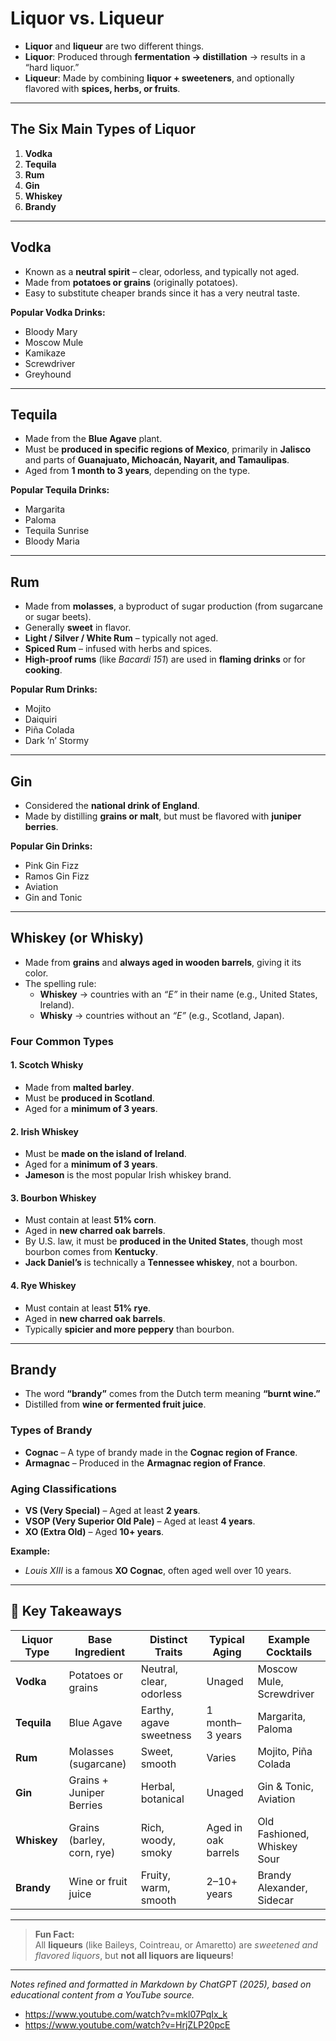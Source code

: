 # Liquor vs. Liqueur

- **Liquor** and **liqueur** are two different things.  
- **Liquor**: Produced through **fermentation → distillation** → results in a “hard liquor.”  
- **Liqueur**: Made by combining **liquor + sweeteners**, and optionally flavored with **spices, herbs, or fruits**.  

---

## The Six Main Types of Liquor

1. **Vodka**  
2. **Tequila**  
3. **Rum**  
4. **Gin**  
5. **Whiskey**  
6. **Brandy**

---

## Vodka

- Known as a **neutral spirit** – clear, odorless, and typically not aged.  
- Made from **potatoes or grains** (originally potatoes).  
- Easy to substitute cheaper brands since it has a very neutral taste.  

**Popular Vodka Drinks:**
- Bloody Mary  
- Moscow Mule  
- Kamikaze  
- Screwdriver  
- Greyhound  

---

## Tequila

- Made from the **Blue Agave** plant.  
- Must be **produced in specific regions of Mexico**, primarily in **Jalisco** and parts of **Guanajuato, Michoacán, Nayarit, and Tamaulipas**.  
- Aged from **1 month to 3 years**, depending on the type.  

**Popular Tequila Drinks:**
- Margarita  
- Paloma  
- Tequila Sunrise  
- Bloody Maria  

---

## Rum

- Made from **molasses**, a byproduct of sugar production (from sugarcane or sugar beets).  
- Generally **sweet** in flavor.  
- **Light / Silver / White Rum** – typically not aged.  
- **Spiced Rum** – infused with herbs and spices.  
- **High-proof rums** (like *Bacardi 151*) are used in **flaming drinks** or for **cooking**.  

**Popular Rum Drinks:**
- Mojito  
- Daiquiri  
- Piña Colada  
- Dark ’n’ Stormy  

---

## Gin

- Considered the **national drink of England**.  
- Made by distilling **grains or malt**, but must be flavored with **juniper berries**.  

**Popular Gin Drinks:**
- Pink Gin Fizz  
- Ramos Gin Fizz  
- Aviation  
- Gin and Tonic  

---

## Whiskey (or Whisky)

- Made from **grains** and **always aged in wooden barrels**, giving it its color.  
- The spelling rule:  
  - **Whiskey** → countries with an *“E”* in their name (e.g., United States, Ireland).  
  - **Whisky** → countries without an *“E”* (e.g., Scotland, Japan).  

### Four Common Types

#### 1. Scotch Whisky
- Made from **malted barley**.  
- Must be **produced in Scotland**.  
- Aged for a **minimum of 3 years**.  

#### 2. Irish Whiskey
- Must be **made on the island of Ireland**.  
- Aged for a **minimum of 3 years**.  
- **Jameson** is the most popular Irish whiskey brand.  

#### 3. Bourbon Whiskey
- Must contain at least **51% corn**.  
- Aged in **new charred oak barrels**.  
- By U.S. law, it must be **produced in the United States**, though most bourbon comes from **Kentucky**.  
- **Jack Daniel’s** is technically a **Tennessee whiskey**, not a bourbon.  

#### 4. Rye Whiskey
- Must contain at least **51% rye**.  
- Aged in **new charred oak barrels**.  
- Typically **spicier and more peppery** than bourbon.  

---

## Brandy

- The word **“brandy”** comes from the Dutch term meaning **“burnt wine.”**  
- Distilled from **wine or fermented fruit juice**.  

### Types of Brandy

- **Cognac** – A type of brandy made in the **Cognac region of France**.  
- **Armagnac** – Produced in the **Armagnac region of France**.  

### Aging Classifications
- **VS (Very Special)** – Aged at least **2 years**.  
- **VSOP (Very Superior Old Pale)** – Aged at least **4 years**.  
- **XO (Extra Old)** – Aged **10+ years**.  

**Example:**  
- *Louis XIII* is a famous **XO Cognac**, often aged well over 10 years.

---

## 🥃 Key Takeaways

| Liquor Type | Base Ingredient | Distinct Traits | Typical Aging | Example Cocktails |
|--------------|----------------|-----------------|----------------|-------------------|
| **Vodka** | Potatoes or grains | Neutral, clear, odorless | Unaged | Moscow Mule, Screwdriver |
| **Tequila** | Blue Agave | Earthy, agave sweetness | 1 month–3 years | Margarita, Paloma |
| **Rum** | Molasses (sugarcane) | Sweet, smooth | Varies | Mojito, Piña Colada |
| **Gin** | Grains + Juniper Berries | Herbal, botanical | Unaged | Gin & Tonic, Aviation |
| **Whiskey** | Grains (barley, corn, rye) | Rich, woody, smoky | Aged in oak barrels | Old Fashioned, Whiskey Sour |
| **Brandy** | Wine or fruit juice | Fruity, warm, smooth | 2–10+ years | Brandy Alexander, Sidecar |

---

> **Fun Fact:**  
> All **liqueurs** (like Baileys, Cointreau, or Amaretto) are *sweetened and flavored liquors*, but **not all liquors are liqueurs**!

---

*Notes refined and formatted in Markdown by ChatGPT (2025), based on educational content from a YouTube source.*

- https://www.youtube.com/watch?v=mkl07PqIx_k 
- https://www.youtube.com/watch?v=HrjZLP20pcE
